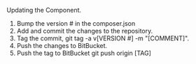 Updating the Component. 

1. Bump the version # in the composer.json
2. Add and commit the changes to the repository. 
3. Tag the commit, git tag -a v[VERSION #] -m "[COMMENT]".
4. Push the changes to BitBucket. 
5. Push the tag to BitBucket git push origin [TAG]